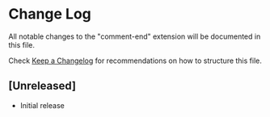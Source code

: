 # Change Log

All notable changes to the "comment-end" extension will be documented in this file.

Check [Keep a Changelog](http://keepachangelog.com/) for recommendations on how to structure this file.

## [Unreleased]

- Initial release